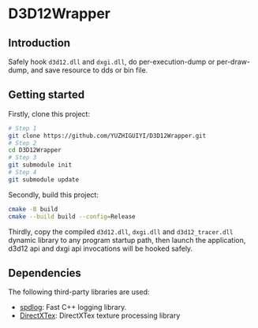 # D3D12Wrapper
## Introduction
Safely hook `d3d12.dll` and `dxgi.dll`, do per-execution-dump or per-draw-dump, and save resource to dds or bin file.

## Getting started
Firstly, clone this project:
```bash
# Step 1
git clone https://github.com/YUZHIGUIYI/D3D12Wrapper.git
# Step 2
cd D3D12Wrapper
# Step 3
git submodule init
# Step 4
git submodule update
```
Secondly, build this project:
```bash
cmake -B build
cmake --build build --config=Release
```
Thirdly, copy the compiled `d3d12.dll`, `dxgi.dll` and `d3d12_tracer.dll` dynamic library to any program startup path, then launch the application, d3d12 api and dxgi api invocations will be hooked safely.

## Dependencies
The following third-party libraries are used:
- [spdlog](https://github.com/gabime/spdlog): Fast C++ logging library.
- [DirectXTex](https://github.com/microsoft/DirectXTex): DirectXTex texture processing library